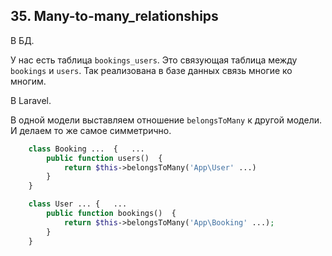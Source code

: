 ## 35. Many-to-many_relationships

В БД.  

У нас есть таблица `bookings_users`. Это связующая таблица между `bookings` и `users`. Так реализована в базе данных связь многие ко многим.

В Laravel. 

В одной модели выставляем отношение `belongsToMany` к другой модели. И делаем то же самое симметрично.

```php
    class Booking ...  {   ...
        public function users()  {
            return $this->belongsToMany('App\User' ...)
        }
    }

    class User ... {   ...
        public function bookings()  {
            return $this->belongsToMany('App\Booking' ...);
        }
    }
```
